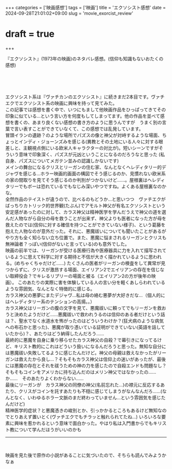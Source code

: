 +++
categories = ['映画感想']
tags = ['映画']
title = 'エクソシスト感想'
date = 2024-09-28T21:01:02+09:00
slug = 'movie_exorcist_review'
# draft = true
+++

『エクソシスト』(1973年の映画)のネタバレ感想。(信仰も知識もないおたくの感想)
<!--more-->
<br>
<br>
<br>

エクソシスト系は『ヴァチカンのエクソシスト』に続きまだ2本目です。ヴァチエクでエクソシスト系の映画に興味を持って見てみた。
<br>
この記事では感想を書く中で、いつにもまして他映画作品をひっぱってきてその印象に似ている…という言い方を何度もしてしまってます。他の作品を並べて感想を書くの、あまり良くない感想の書き方のように思うんですが　うまく別の言葉で言い表すことができていなくて、この感想では乱発しています。
<br>
冒頭イランの遺跡？のような場所でパズスの像と神父が対峙するような場面、ちょっとインディ・ジョーンズみを感じる(異教とその土地にいる人々に対する眼差しと、主観視点側にいる欧米人キャラクターの対比が)。短いシーンですがそういう意味で印象深く、パズスが元凶ということになるのだろうなと思った (私自身、パズスについてメガテン並みの認識しかないです)
<br>
メインの舞台になるクリスとリーガンの住む家、なんとなくヘレディタリー的デジャヴを感じる…ホラー映画的画面の構図でそう感じるのか、見慣れない欧米系の家の間取りを見てそう感じるのか判別がつかないけど……。屋根裏はヘレディタリーでもボーは恐れているでもなじみ深いやつですね。よくある屋根裏なのかな。
<br>
全然作品のテイストが違うので、比べるのもどうか…と思いつつ　ヴァチエクがばっちりカトリック的世界観(たぶん)でアモルト神父が有名エクソシストという安定感があったのに対して、カラス神父は精神医学を学んだうえで神父の道を選んだ人物ながら自分の母を救うことが出来ず、神父よりも医者になった方が母を救えたのでは(信仰に対する確信を持つことができていない様子)、という葛藤を抱えた人物なのが意外だった。それに、悪魔祓いについても聞いたことがあるがやり方も全く知らない立ち位置で。また、悪魔に悩まされるリーガンとクリスも無神論者？っぽい(信仰がないと言っている)のも意外でした。
<br>
映画の前半では、リーガンが受ける医療行為や医療器具に力を入れて描写されているように思えて科学に対する期待と不信が大きく描かれているように思われる。(めちゃくちゃだけど……)
たくさんの医者がリーガンの検査をして異常が見つからずに、クリスが激昂する場面、エイリアン2でエイリアンの存在を信じない取締役会？でキレるリプリーの場面と被る（エイリアン2の方が後年の映画）。
このあたりの実際に害を体験している人の言い分を軽くあしらわれているような雰囲気、なんとなく特徴的に感じる。
<br>
カラス神父の悪夢にまたデジャヴ…私は母の絡む悪夢が大好きだな…（個人的にはへレディタリー系のテンションの高揚。。）
<br>
カラス神父はリーガンの腹の文字を見て、悪魔祓いに頼ってでもリーガンを救おうと決めたようだけど……悪魔祓いで救われうるのは信仰のある者だけという話は？、聖水でなく水道水を怖がったのはどういうわけか？(狂犬病のような病気への布石かと思った)、悪魔が取り憑いている証明ができていない(英語を話していたから)？、あたりはどう納得したんだろう……
<br>
最終的に悪魔を自身に乗り移らせたカラス神父の自殺？で幕引きになってるけど、キリスト教的にこれはどういう扱いになるんだろうと思った。無知な自分には悪魔祓い失敗してるように感じたんだけど。神父の母親は救えなかったがリーガンは救えたから良し…？そもそもカラス神父は信仰上の迷いがあったが、最後には悪魔の存在とそれを祓うための神の力を感じたので自殺エンドも問題なし？
<br>
そもそもコインをアメリカに持ち込んだのはメリン神父ではなかったの……か……　そのあたりよくわからない……
<br>
最後にリーガンが　カラス神父の同僚の神父(名前忘れた…)の襟元に反応するあたり、クリスがコインを託すあたりも不穏に感じてしまうがなんなんだろ……(なんとなく、いわゆるホラー文脈のまだ終わっていません…という雰囲気を感じたんだけど)
<br>
精神医学的症状？と悪魔憑きの峻別とか、引っかかるところもあるけど無知なのでとりあえず置いとく(ヴァチエクでもチラッと触れられてたね…)
いろいろな要素に興味を惹かれるという意味で面白かった。やはり私は入門書からでもキリスト教について学んだほうがいいのかも
<br>

***

<br>

映画を見た後で原作の小説があることに気づいたので、そちらも読んでみようかなぁ

